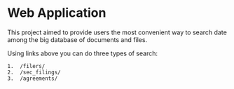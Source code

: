 # Web Application

This project aimed to provide users the most convenient way to search date among the big database
of documents and files.

Using links above you can do three types of search:
```
1.  /filers/
2.  /sec_filings/
3.  /agreements/
```


